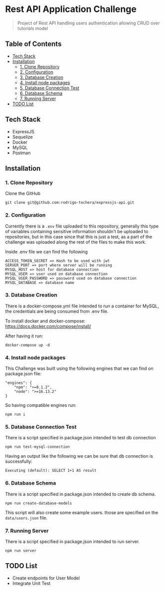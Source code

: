 # Rest API Application Challenge

> Project of Rest API handling users authentication allowing CRUD over tutorials model

## Table of Contents

- [Tech Stack](#tech-stack)
- [Installation](#installation)
  - [1. Clone Repository](#1-clone-repository)
  - [2. Configuration](#2-configuration)
  - [3. Database Creation](#3-database-creation)
  - [4. Install node packages](#4-install-node-packages)
  - [5. Database Connection Test](#5-database-connection-test)
  - [6. Database Schema](#6-database-schema)
  - [7. Running Server](#7-running-server)
- [TODO List](#todo-list)

## Tech Stack

- ExpressJS
- Sequelize
- Docker
- MySQL
- Postman

## Installation

### 1. Clone Repository

Clone the GitHub

```
git clone git@github.com:rodrigo-techera/expressjs-api.git
```

### 2. Configuration

Currently there is a `.env` file uploaded to this repository, generally this type of variables containing sensitive information shouldn't be uploaded to repositories, but in this case since that this is just a test, as a part of the challenge was uploaded along the rest of the files to make this work.

Inside .env file we can find the following

```
ACCESS_TOKEN_SECRET => Hash to be used with jwt
SERVER_PORT => port where server will be running
MYSQL_HOST => host for database connection
MYSQL_USER => user used on database connection
MYSQL_USER_PASSWORD => password used on database connection
MYSQL_DATABASE => database name
```

### 3. Database Creation

There is a docker-compose.yml file intended to run a container for MySQL, the credentials are being consumed from .env file.

To install docker and docker-compose: https://docs.docker.com/compose/install/

After having it run:

```
docker-compose up -d
```

### 4. Install node packages

This Challenge was built using the following engines that we can find on package.json file:

```
"engines": {
    "npm": ">=8.1.2",
    "node": ">=16.13.2"
}
```

So having compatible engines run:

```
npm run i
```

### 5. Database Connection Test

There is a script specified in package.json intended to test db connection

```
npm run test-mysql-connection
```

Having an output like the following we can be sure that db connection is successfully:

```
Executing (default): SELECT 1+1 AS result
```

### 6. Database Schema

There is a script specified in package.json intended to create db schema.

```
npm run create-database-models
```

This script will also create some example users. those are specified on the `data/users.json` file.

### 7. Running Server

There is a script specified in package.json intended to run server.

```
npm run server
```

## TODO List

- Create endpoints for User Model
- Integrate Unit Test

